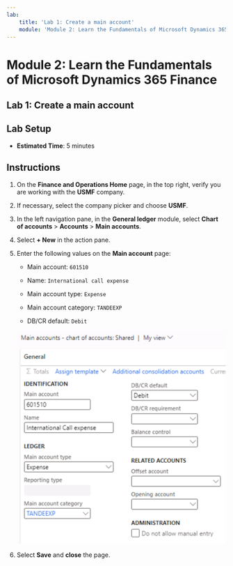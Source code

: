 ```yaml
---
lab:
    title: 'Lab 1: Create a main account'
    module: 'Module 2: Learn the Fundamentals of Microsoft Dynamics 365 Finance'
---
```


# Module 2: Learn the Fundamentals of Microsoft Dynamics 365 Finance

## Lab 1: Create a main account

## Lab Setup

   - **Estimated Time**: 5 minutes

## Instructions

1.  On the **Finance and Operations Home** page, in the top right, verify you are working with the **USMF** company. 

2.  If necessary, select the company picker and choose **USMF**. 

3.  In the left navigation pane, in the **General ledger** module, select **Chart of accounts** > **Accounts** > **Main accounts**.

4.  Select **+ New** in the action pane.

5.  Enter the following values on the **Main account** page: 

    - Main account: `601510`

    - Name: `International call expense`

    - Main account type: `Expense`

    - Main account category: `TANDEEXP`

    - DB/CR default: `Debit`

    ![Screenshot of the Main accounts - chart of accounts: Shared page with the fields from step 5 filled in](./media/m-002-explore-general-ledgers-in-microsoft-dynamics-365-finance-03.png)

6.  Select **Save** and **close** the page. 

